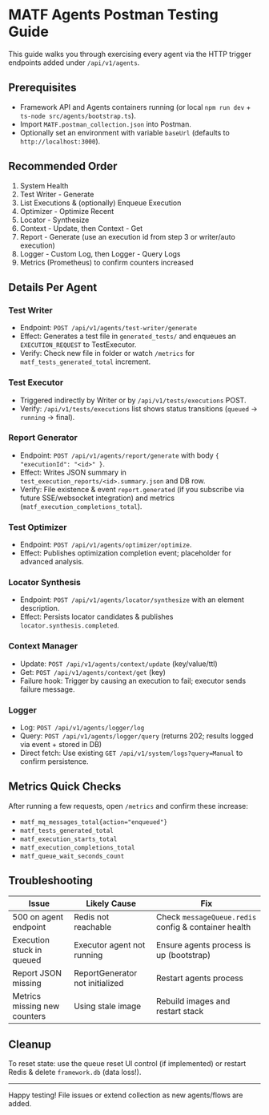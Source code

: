 # MATF Agents Postman Testing Guide

This guide walks you through exercising every agent via the HTTP trigger endpoints added under `/api/v1/agents`.

## Prerequisites
- Framework API and Agents containers running (or local `npm run dev` + `ts-node src/agents/bootstrap.ts`).
- Import `MATF.postman_collection.json` into Postman.
- Optionally set an environment with variable `baseUrl` (defaults to `http://localhost:3000`).

## Recommended Order
1. System Health
2. Test Writer - Generate
3. List Executions & (optionally) Enqueue Execution
4. Optimizer - Optimize Recent
5. Locator - Synthesize
6. Context - Update, then Context - Get
7. Report - Generate (use an execution id from step 3 or writer/auto execution)
8. Logger - Custom Log, then Logger - Query Logs
9. Metrics (Prometheus) to confirm counters increased

## Details Per Agent
### Test Writer
- Endpoint: `POST /api/v1/agents/test-writer/generate`
- Effect: Generates a test file in `generated_tests/` and enqueues an `EXECUTION_REQUEST` to TestExecutor.
- Verify: Check new file in folder or watch `/metrics` for `matf_tests_generated_total` increment.

### Test Executor
- Triggered indirectly by Writer or by `/api/v1/tests/executions` POST.
- Verify: `/api/v1/tests/executions` list shows status transitions (`queued` -> `running` -> final).

### Report Generator
- Endpoint: `POST /api/v1/agents/report/generate` with body `{ "executionId": "<id>" }`.
- Effect: Writes JSON summary in `test_execution_reports/<id>.summary.json` and DB row.
- Verify: File existence & event `report.generated` (if you subscribe via future SSE/websocket integration) and metrics (`matf_execution_completions_total`).

### Test Optimizer
- Endpoint: `POST /api/v1/agents/optimizer/optimize`.
- Effect: Publishes optimization completion event; placeholder for advanced analysis.

### Locator Synthesis
- Endpoint: `POST /api/v1/agents/locator/synthesize` with an element description.
- Effect: Persists locator candidates & publishes `locator.synthesis.completed`.

### Context Manager
- Update: `POST /api/v1/agents/context/update` (key/value/ttl)
- Get: `POST /api/v1/agents/context/get` (key)
- Failure hook: Trigger by causing an execution to fail; executor sends failure message.

### Logger
- Log: `POST /api/v1/agents/logger/log`
- Query: `POST /api/v1/agents/logger/query` (returns 202; results logged via event + stored in DB)
- Direct fetch: Use existing `GET /api/v1/system/logs?query=Manual` to confirm persistence.

## Metrics Quick Checks
After running a few requests, open `/metrics` and confirm these increase:
- `matf_mq_messages_total{action="enqueued"}`
- `matf_tests_generated_total`
- `matf_execution_starts_total`
- `matf_execution_completions_total`
- `matf_queue_wait_seconds_count`

## Troubleshooting
| Issue | Likely Cause | Fix |
|-------|--------------|-----|
| 500 on agent endpoint | Redis not reachable | Check `messageQueue.redis` config & container health |
| Execution stuck in queued | Executor agent not running | Ensure agents process is up (bootstrap) |
| Report JSON missing | ReportGenerator not initialized | Restart agents process |
| Metrics missing new counters | Using stale image | Rebuild images and restart stack |

## Cleanup
To reset state: use the queue reset UI control (if implemented) or restart Redis & delete `framework.db` (data loss!).

---
Happy testing! File issues or extend collection as new agents/flows are added.
